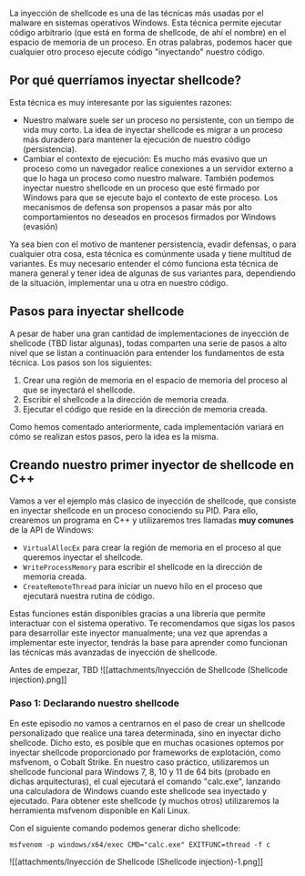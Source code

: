 La inyección de shellcode es una de las técnicas más usadas por el malware en sistemas operativos Windows.
Esta técnica permite ejecutar código arbitrario (que está en forma de shellcode, de ahí el nombre) en el espacio de memoria de un proceso.
En otras palabras, podemos hacer que cualquier otro proceso ejecute código "inyectando" nuestro código.
## Por qué querríamos inyectar shellcode?
Esta técnica es muy interesante por las siguientes razones:
- Nuestro malware suele ser un proceso no persistente, con un tiempo de vida muy corto. La idea de inyectar shellcode es migrar a un proceso más duradero para mantener la ejecución de nuestro código (persistencia).
- Cambiar el contexto de ejecución: Es mucho más evasivo que un proceso como un navegador realice conexiones a un servidor externo a que lo haga un proceso como nuestro malware. También podemos inyectar nuestro shellcode en un proceso que esté firmado por Windows para que se ejecute bajo el contexto de este proceso. Los mecanismos de defensa son propensos a pasar más por alto comportamientos no deseados en procesos firmados por Windows (evasión)

Ya sea bien con el motivo de mantener persistencia, evadir defensas, o para cualquier otra cosa, esta técnica es comúnmente usada y tiene multitud de variantes. Es muy necesario entender el cómo funciona esta técnica de manera general y tener idea de algunas de sus variantes para, dependiendo de la situación, implementar una u otra en nuestro código.

## Pasos para inyectar shellcode
A pesar de haber una gran cantidad de implementaciones de inyección de shellcode (TBD listar algunas), todas comparten una serie de pasos a alto nivel que se listan a continuación para entender los fundamentos de esta técnica.
Los pasos son los siguientes:
1. Crear una región de memoria en el espacio de memoria del proceso al que se inyectará el shellcode.
2. Escribir el shellcode a la dirección de memoria creada.
3. Ejecutar el código que reside en la dirección de memoria creada.

Como hemos comentado anteriormente, cada implementación variará en cómo se realizan estos pasos, pero la idea es la misma.
## Creando nuestro primer inyector de shellcode en C++
Vamos a ver el ejemplo más clasico de inyección de shellcode, que consiste en inyectar shellcode en un proceso conociendo su PID.
Para ello, crearemos un programa en C++ y utilizaremos tres llamadas **muy comunes** de la API de Windows:
- `VirtualAllocEx` para crear la región de memoria en el proceso al que queremos inyectar el shellcode.
- `WriteProcessMemory` para escribir el shellcode en la dirección de memoria creada.
- `CreateRemoteThread` para iniciar un nuevo hilo en el proceso que ejecutará nuestra rutina de código.

Estas funciones están disponibles gracias a una librería que permite interactuar con el sistema operativo.
Te recomendamos que sigas los pasos para desarrollar este inyector manualmente; una vez que aprendas a implementar este inyector, tendrás la base para aprender como funcionan las técnicas más avanzadas de inyección de shellcode.

Antes de empezar, TBD 
![[attachments/Inyección de Shellcode (Shellcode injection).png]]



### Paso 1: Declarando nuestro shellcode
En este episodio no vamos a centrarnos en el paso de crear un shellcode personalizado que realice una tarea determinada, sino en inyectar dicho shellcode.
Dicho esto, es posible que en muchas ocasiones optemos por inyectar shellcode proporcionado por frameworks de explotación, como msfvenom, o Cobalt Strike.
En nuestro caso práctico, utilizaremos un shellcode funcional para Windows 7, 8, 10 y 11 de 64 bits (probado en dichas arquitecturas), el cual ejecutará el comando "calc.exe", lanzando una calculadora de Windows cuando este shellcode sea inyectado y ejecutado.
Para obtener este shellcode (y muchos otros) utilizaremos la herramienta msfvenom disponible en Kali Linux.

Con el siguiente comando podemos generar dicho shellcode:
```
msfvenom -p windows/x64/exec CMD="calc.exe" EXITFUNC=thread -f c
```

![[attachments/Inyección de Shellcode (Shellcode injection)-1.png]]
